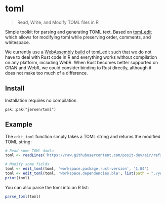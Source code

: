 # toml

> Read, Write, and Modify TOML files in R

Simple toolkit for parsing and generating TOML text. Based on 
[toml_edit](https://docs.rs/toml_edit/latest/toml_edit/) which 
allows for modifying toml while preserving order, comments, and whitespace.
    
We currently use a [WebAssembly build](https://github.com/rainbowatcher/toml-edit-js) 
of toml_edit such that we do not have to deal with Rust code in R and everything
works without compilation on any platform, including WebR. When Rust becomes better
supported on CRAN and WebR, we could consider binding to Rust directly, although 
it does not make too much of a difference.


## Install

Installation requires no compilation:

```
pak::pak("jeroen/toml")
```

## Example

The `edit_toml` function simply takes a TOML string and returns the modified TOML string:

```r
# Read some TOML dadta
toml <- readLines('https://raw.githubusercontent.com/posit-dev/air/refs/heads/main/Cargo.toml')

# Modify some fields
toml <- edit_toml(toml, 'workspace.package.rust-version', '1.84')
toml <- edit_toml(toml, 'workspace.dependencies.bla', list(path = "./yolo", rev = "123"))
print(toml)
```

You can also parse the toml into an R list:

```r
parse_toml(toml)
```
